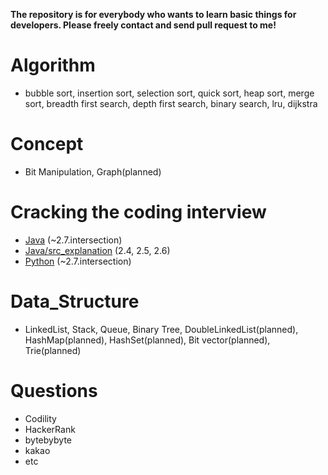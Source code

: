 <b>The repository is for everybody who wants to learn basic things for developers. Please freely contact and send pull request to me!</b>

# Algorithm
* bubble sort, insertion sort, selection sort, quick sort, heap sort, merge sort, breadth first search, depth first search, binary search, lru, dijkstra

# Concept
* Bit Manipulation, Graph(planned)

# Cracking the coding interview
* [Java](https://github.com/juyoung228/Evolving_Basic/tree/master/Cracking_the_coding_interview/Java/src) (~2.7.intersection)
* [Java/src_explanation](https://github.com/juyoung228/Evolving_Basic/tree/master/Cracking_the_coding_interview/Java/src_explanation) (2.4, 2.5, 2.6)
* [Python](https://github.com/juyoung228/Evolving_Basic/tree/master/Cracking_the_coding_interview/python) (~2.7.intersection)

# Data_Structure
* LinkedList, Stack, Queue, Binary Tree, DoubleLinkedList(planned), HashMap(planned), HashSet(planned), Bit vector(planned), Trie(planned)

# Questions
* Codility
* HackerRank
* bytebybyte
* kakao
* etc